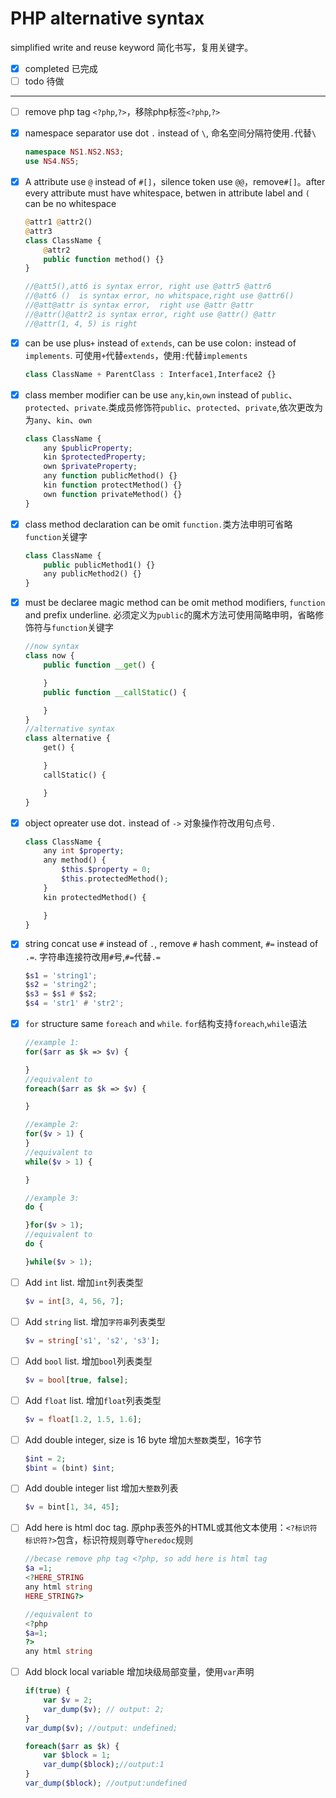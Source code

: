 # PHP alternative syntax

simplified write and reuse keyword 简化书写，复用关键字。

- [x] completed 已完成
- [ ] todo  待做
----
- [ ] remove php tag `<?php`,`?>`，移除php标签`<?php`,`?>`
- [x] namespace separator use dot `.` instead of `\`, 命名空间分隔符使用`.`代替`\`
    ```php
    namespace NS1.NS2.NS3;
    use NS4.NS5;
    ```
- [x] A attribute use `@` instead of `#[]`，silence token use `@@`，remove`#[]`。after every attribute must have whitespace, betwen in attribute label and `(` can be no whitespace
    ```php
    @attr1 @attr2()
    @attr3
    class ClassName {
        @attr2
        public function method() {}
    }

    //@att5(),att6 is syntax error, right use @attr5 @attr6
    //@att6 ()  is syntax error, no whitspace,right use @attr6()
    //@att@attr is syntax error,  right use @attr @attr
    //@attr()@attr2 is syntax error, right use @attr() @attr
    //@attr(1, 4, 5) is right
    ```
- [x] can be use plus`+` instead of `extends`, can be use colon`:` instead of `implements`.  可使用`+`代替`extends`，使用`:`代替`implements`
    ```php
    class ClassName + ParentClass : Interface1,Interface2 {}
    ```

- [x] class member modifier can be use `any`,`kin`,`own` instead of `public`、`protected`、`private`.类成员修饰符`public`、`protected`、`private`,依次更改为为`any`、`kin`、`own`
    ```php
    class ClassName {
        any $publicProperty;
        kin $protectedProperty;
        own $privateProperty;
        any function publicMethod() {}
        kin function protectMethod() {}
        own function privateMethod() {}
    }
    ```
- [x] class method declaration can be omit `function.`类方法申明可省略`function`关键字
    ```php
    class ClassName {
        public publicMethod1() {}
        any publicMethod2() {}
    }
    ```
- [x] must be declaree magic method can be omit method modifiers, `function` and prefix underline. 必须定义为`public`的魔术方法可使用简略申明，省略修饰符与`function`关键字
    ```php
    //now syntax
    class now {
        public function __get() {

        }
        public function __callStatic() {

        }
    }
    //alternative syntax
    class alternative {
        get() {

        }
        callStatic() {

        }
    }
    ```
- [x] object opreater use dot`.` instead of `->` 对象操作符改用句点号`.`
    ```php
    class ClassName {
        any int $property;
        any method() {
            $this.$property = 0;
            $this.protectedMethod();
        }
        kin protectedMethod() {

        }
    }
    ```
- [x] string concat use `#` instead of `.`, remove `#` hash comment, `#=` instead of `.=`. 字符串连接符改用`#`号,`#=`代替`.=`
    ```lua
    $s1 = 'string1';
    $s2 = 'string2';
    $s3 = $s1 # $s2;
    $s4 = 'str1' # 'str2';
    ```
- [x] `for` structure same `foreach` and `while`.  `for`结构支持`foreach`,`while`语法
    ```php
    //example 1:
    for($arr as $k => $v) {

    }
    //equivalent to
    foreach($arr as $k => $v) {

    }

    //example 2:
    for($v > 1) {
    }
    //equivalent to
    while($v > 1) {

    }

    //example 3:
    do {

    }for($v > 1);
    //equivalent to
    do {

    }while($v > 1);
    ```
- [ ]  Add `int` list. 增加`int`列表类型
    ```php
    $v = int[3, 4, 56, 7];
    ```
- [ ]  Add `string` list. 增加`字符串`列表类型
    ```php
    $v = string['s1', 's2', 's3'];
    ```
- [ ] Add `bool` list. 增加`bool`列表类型
    ```php
    $v = bool[true, false];
    ```
- [ ] Add `float` list. 增加`float`列表类型
    ```php
    $v = float[1.2, 1.5, 1.6];
    ```
- [ ] Add double integer, size is 16 byte 增加`大整数`类型，16字节
    ```php
    $int = 2;
    $bint = (bint) $int;
    ```
- [ ] Add double integer list 增加`大整数`列表
    ```php
    $v = bint[1, 34, 45];
    ```
- [ ] Add here is html doc tag. 原php表签外的HTML或其他文本使用：`<?标识符` `标识符?>`包含，标识符规则尊守`heredoc`规则
    ```php
    //becase remove php tag <?php, so add here is html tag
    $a =1;
    <?HERE_STRING 
    any html string
    HERE_STRING?>

    //equivalent to
    <?php
    $a=1;
    ?>
    any html string
    ```
- [ ] Add block local variable 增加块级局部变量，使用`var`声明
    ```php
    if(true) {
        var $v = 2;
        var_dump($v); // output: 2;
    }
    var_dump($v); //output: undefined;

    foreach($arr as $k) {
        var $block = 1; 
        var_dump($block);//output:1
    }
    var_dump($block); //output:undefined
    ```



